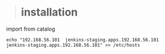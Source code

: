 > # installation

import from catalog

    echo "192.168.56.101  jenkins-staging.apps.192.168.56.101       jenkins-staging.apps.192.168.56.101" >> /etc/hosts

